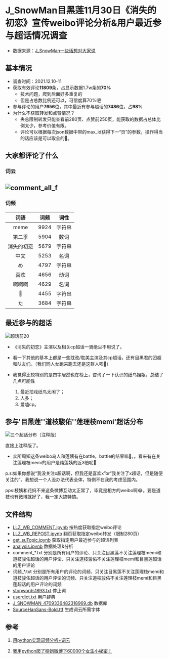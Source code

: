# J_SnowMan目黑莲11月30日《消失的初恋》宣传weibo评论分析&用户最近参与超话情况调查

- 数据来源：[J_SnowMan一些话想对大家说](https://m.weibo.cn/detail/4709336482318969)


## 基本情况

- 调查时间：2021.12.10-11
- 获取有效评论**11809**条，占显示数据1.7w条的**70%**
  - 技术问题，爬到后面好多重复的
  - 但是占总数比例还可以，可信度算70%吧
- 参与评论的用户**7656**位，其中最近有参与超话的**7486**位，占**98%**
- 为什么不获取转发和点赞情况？
  - 夹总限制转发只能查看前280页、点赞前250页，能获取的数据占总体比例太少，参考价值有限。
  - 评论可以根据每次json数据中带的max_id获得下一“页”的参数，操作得当的话应该是可以取全的🤔。

## 大家都评论了什么

### 词云

## ![comment_all_f](https://github.com/gulico/PythonTOY/tree/master/LLZ_WB/fig/comment_all_f.png)

### 词频

|    词语    | 词频 |  词性  |
| :--------: | :--: | :----: |
|    meme    | 9924 | 字符串 |
|   第二季   | 5904 |  数词  |
| 消失的初恋 | 5679 | 字符串 |
|    中文    | 5253 |  名词  |
|     め     | 4797 | 字符串 |
|    喜欢    | 4656 |  动词  |
|   啊啊啊   | 4629 |  名词  |
|     🖤      | 4455 | 字符串 |
|     た     | 3684 | 字符串 |

## 最近参与的超话

![超话前20](https://github.com/gulico/PythonTOY/tree/master/LLZ_WB/fig/超话前20.png)

- 《消失的初恋》主演以及相关cp超话一骑绝尘不用说了。

- 看一下其他的基本上都是一些耽改/耽美主演及其cp超话，还有目黑君的团超和队友们。（我们同人女跑来跑去还是这群人唉🤔）

- 我觉得比较特别的是四字居然也在榜上，咨询了一下认识的纸鸟姐姐，总结了几点可能性
  1. 最近拍戏纸鸟太闲了；
  2. 人多；
  3. 爱嗑cp。

## 参与'目黑莲''道枝駿佑''莲理枝memi'超话分布

![三个超话分布（注释版）](https://github.com/gulico/PythonTOY/tree/master/LLZ_WB/fig/三个超话分布（注释版）.png)

直接上注释版了。

- 众所周知这条weibo鸟人和莲姨有在battle，battle的结果嘛🥺。。看来有在关注莲理枝memi的用户是纯莲姨的近3倍呢🥺

p.s:如果你想说“我没关注x超话啊，但我还是喜欢x”or“我关注了x超话，但是随便关注的”。我想说一个人没办法代表全体，特例不在我的考虑范围内。

pps:枝姨和花妈不来这条微博互动太正常了，毕竟是相方的weibo啊😂。要是道枝也有微博就好了，我一定大搞特搞。

## 文件结构

- [LLZ_WB_COMMENT.ipynb](https://github.com/gulico/PythonTOY/tree/master/LLZ_WB/LLZ_WB_COMMENT.ipynb)  按热度获取指定weibo评论
- [LLZ_WB_REPOST.ipynb](https://github.com/gulico/PythonTOY/tree/master/LLZ_WB/LLZ_WB_REPOST.ipynb) 翻页获取指定weibo转发（限制280页）
- [get_suTopic.ipynb](https://github.com/gulico/PythonTOY/tree/master/LLZ_WB/get_suTopic.ipynb) 获取指定用户最近参与的超话列表
- [analysis.ipynb](https://github.com/gulico/PythonTOY/tree/master/LLZ_WB/analysis.ipynb) 数据处理&分析
- comment_*.txt 分别是所有用户的评论、只关注目黑莲不关注莲理枝memi和道枝骏佑超话的用户评论、只关注道枝骏佑不关注莲理枝memi和目黑莲超话的用户评论
- 词频_*.txt 分别是所有用户的评论的词频、只关注目黑莲不关注莲理枝memi和道枝骏佑超话的用户评论的词频、只关注道枝骏佑不关注莲理枝memi和目黑莲超话的用户评论的词频
- [stopwords1893.txt](https://github.com/gulico/PythonTOY/tree/master/LLZ_WB/stopwords1893.txt) 停止词
- [userdict.txt](https://github.com/gulico/PythonTOY/tree/master/LLZ_WB/userdict.txt) 用户辞典
- [J_SNOWMAN_4709336482318969.db](https://github.com/gulico/PythonTOY/tree/master/LLZ_WB/J_SNOWMAN_4709336482318969.db) 数据库
- [SourceHanSans-Bold.ttf](https://github.com/gulico/PythonTOY/tree/master/LLZ_WB/SourceHanSans-Bold.ttf) 生成词云所需字体

## 参考

1. [用python实现词频分析+词云](https://blog.csdn.net/weixin_43969938/article/details/104092240)

2. [我用python爬了榜姐微博下60000个女生小秘密！](https://www.52pojie.cn/thread-1123043-1-1.html)

